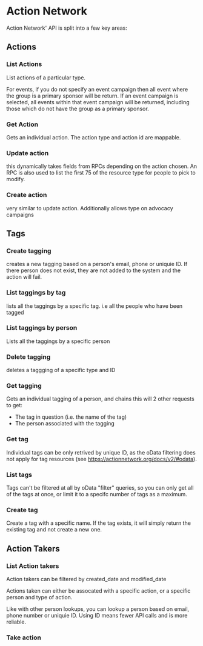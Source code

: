 # Action Network

Action Network' API is split into a few key areas:

## Actions

### List Actions

List actions of a particular type.

For events, if you do not specify an event campaign then all event where the group is a primary sponsor will be return. If an event campaign is selected, all events within that event campaign will be returned, including those which do not have the group as a primary sponsor.

### Get Action

Gets an individual action. The action type and action id are mappable.

### Update action

this dynamically takes fields from RPCs depending on the action chosen. An RPC is also used to list the first 75 of the resource type for people to pick to modify.

### Create action

very similar to update action. Additionally allows type on advocacy campaigns

## Tags

### Create tagging

creates a new tagging based on a person's email, phone or uniquie ID. If there person does not exist, they are not added to the system and the action will fail.

### List taggings by tag

lists all the taggings by a specific tag. i.e all the people who have been tagged

### List taggings by person

Lists all the taggings by a specific person

### Delete tagging

deletes a taggging of a specific type and ID

### Get tagging

Gets an individual tagging of a person, and chains this will 2 other requests to get:

* The tag in question (i.e. the name of the tag)
* The person associated with the tagging

### Get tag

Individual tags can be only retrived by unique ID, as the oData filtering does not apply for tag resources (see https://actionnetwork.org/docs/v2/#odata).

### List tags

Tags can't be filtered at all by oData "filter" queries, so you can only get all of the tags at once, or limit it to a specifc number of tags as a maximum.

### Create tag

Create a tag with a specific name. If the tag exists, it will simply return the existing tag and not create a new one.

## Action Takers

### List Action takers

Action takers can be filtered by created_date and modified_date

Actions taken can either be assocated with a specific action, or a specific person and type of action.

Like with other person lookups, you can lookup a person based on email, phone number or uniquie ID. Using ID means fewer API calls and is more reliable.

### Take action




